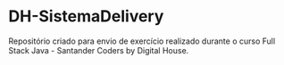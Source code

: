 # DH-SistemaDelivery
Repositório criado para envio de exercício realizado durante o curso Full Stack Java - Santander Coders by Digital House. 
